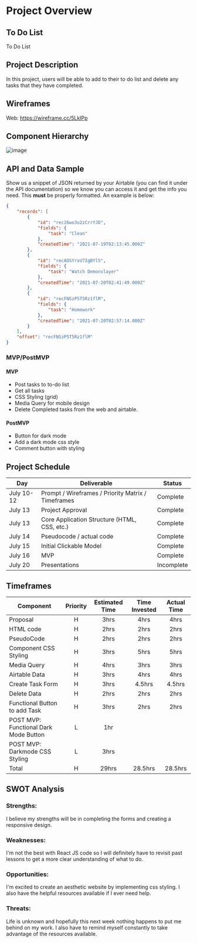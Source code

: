 # Project Overview

## To Do List

To Do List

## Project Description

In this project, users will be able to add to their to do list and delete any tasks that they have completed.

## Wireframes


Web: https://wireframe.cc/5LkIPp

## Component Hierarchy

![image](https://user-images.githubusercontent.com/85104906/125513233-5e1add70-b6fc-4d2f-b5f2-699f3fb79b44.png)


## API and Data Sample

Show us a snippet of JSON returned by your Airtable (you can find it under the API documentation) so we know you can access it and get the info you need. This __must__ be properly formatted. An example is below:

```json
{
    "records": [
        {
            "id": "rec26wo3u2zCrrYJD",
            "fields": {
                "task": "Clean"
            },
            "createdTime": "2021-07-19T02:13:45.000Z"
        },
        {
            "id": "recAOSYrxU7IgBYl5",
            "fields": {
                "task": "Watch Demonslayer"
            },
            "createdTime": "2021-07-20T02:41:49.000Z"
        },
        {
            "id": "recFNSzP5T5Rz1flM",
            "fields": {
                "task": "Homework"
            },
            "createdTime": "2021-07-20T02:57:14.000Z"
        }
    ],
    "offset": "recFNSzP5T5Rz1flM"
}

```

### MVP/PostMVP 

#### MVP 

- Post tasks to to-do list
- Get all tasks
- CSS Styling (grid)
- Media Query for mobile design
- Delete Completed tasks from the web and airtable.

#### PostMVP  
- Button for dark mode
- Add a dark mode css style
- Comment button with styling

## Project Schedule


|  Day | Deliverable | Status
|---|---| ---|
|July 10-12| Prompt / Wireframes / Priority Matrix / Timeframes | Complete
|July 13| Project Approval | Complete
|July 13| Core Application Structure (HTML, CSS, etc.) | Complete
|July 14| Pseudocode / actual code | Complete
|July 15| Initial Clickable Model  | Complete
|July 16| MVP | Complete
|July 20| Presentations | Incomplete

## Timeframes

| Component | Priority | Estimated Time | Time Invested | Actual Time |
| --- | :---: |  :---: | :---: | :---: |
| Proposal | H | 3hrs| 4hrs| 4hrs|
| HTML code | H | 2hrs| 2hrs | 2hrs |
| PseudoCode | H | 2hrs| 2hrs | 2hrs |
| Component CSS Styling | H | 3hrs| 5hrs | 5hrs |
| Media Query | H | 4hrs| 3hrs | 3hrs |
| Airtable Data | H | 3hrs| 4hrs | 4hrs |
| Create Task Form | H | 3hrs| 4.5hrs | 4.5hrs |
| Delete Data | H | 2hrs| 2hrs | 2hrs |
| Functional Button to add Task | H | 3hrs| 2hrs | 2hrs |
| POST MVP: Functional Dark Mode Button | L | 1hr|  |  |
| POST MVP: Darkmode CSS Styling | L | 3hrs|  |  |
| Total | H | 29hrs| 28.5hrs | 28.5hrs |

## SWOT Analysis

### Strengths:
I believe my strengths will be in completing the forms and creating a responsive design. 

### Weaknesses:
I'm not the best with React JS code so I will definitely have to revisit past lessons to get a more clear understanding of what to do. 

### Opportunities:
I'm excited to create an aesthetic website by implementing css styling. I also have the helpful resources available if I ever need help. 

### Threats:
Life is unknown and hopefully this next week nothing happens to put me behind on my work. I also have to remind myself constantly to take advantage of the resources available.
